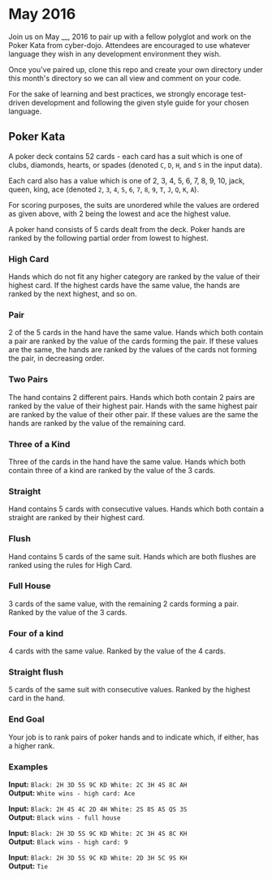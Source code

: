 # May 2016

Join us on May __, 2016 to pair up with a fellow polyglot 
and work on the Poker Kata from cyber-dojo. Attendees are 
encouraged to use whatever language they wish in any
development environment they wish.

Once you've paired up, clone this repo and create your own
directory under this month's directory so we can all view and
comment on your code.

For the sake of learning and best practices, we strongly
encorage test-driven development and following the given 
style guide for your chosen language.

## Poker Kata

A poker deck contains 52 cards - each card has a suit which
is one of clubs, diamonds, hearts, or spades 
(denoted `C`, `D`, `H`, and `S` in the input data). 

Each card also has a value which is one of 
2, 3, 4, 5, 6, 7, 8, 9, 10, jack, queen, king, ace 
(denoted `2`, `3`, `4`, `5`, `6`, `7`, `8`, `9`, `T`, `J`, `Q`, `K`, `A`). 

For scoring purposes, the suits are unordered while the
values are ordered as given above, with 2 being the lowest
and ace the highest value.

A poker hand consists of 5 cards dealt from the deck. Poker
hands are ranked by the following partial order from lowest
to highest.

### High Card

Hands which do not fit any higher category are
ranked by the value of their highest card. If the highest
cards have the same value, the hands are ranked by the next
highest, and so on.

### Pair

2 of the 5 cards in the hand have the same value. 
Hands which both contain a pair are ranked by the value of
the cards forming the pair. If these values are the same, 
the hands are ranked by the values of the cards not 
forming the pair, in decreasing order.

### Two Pairs

The hand contains 2 different pairs. Hands 
which both contain 2 pairs are ranked by the value of 
their highest pair. Hands with the same highest pair 
are ranked by the value of their other pair. If these 
values are the same the hands are ranked by the value 
of the remaining card.

### Three of a Kind

Three of the cards in the hand have the 
same value. Hands which both contain three of a kind are 
ranked by the value of the 3 cards.

### Straight

Hand contains 5 cards with consecutive values. 
Hands which both contain a straight are ranked by their 
highest card.

### Flush

Hand contains 5 cards of the same suit. Hands which 
are both flushes are ranked using the rules for High Card.

### Full House

3 cards of the same value, with the remaining 2
cards forming a pair. Ranked by the value of the 3 cards.

### Four of a kind

4 cards with the same value. Ranked by the
value of the 4 cards.

### Straight flush

5 cards of the same suit with consecutive
values. Ranked by the highest card in the hand.

### End Goal

Your job is to rank pairs of poker hands and to indicate
which, if either, has a higher rank.

### Examples

__Input:__ `Black: 2H 3D 5S 9C KD White: 2C 3H 4S 8C AH`  
__Output:__ `White wins - high card: Ace`

__Input:__ `Black: 2H 4S 4C 2D 4H White: 2S 8S AS QS 3S`  
__Output:__ `Black wins - full house`

__Input:__ `Black: 2H 3D 5S 9C KD White: 2C 3H 4S 8C KH`  
__Output:__ `Black wins - high card: 9`

__Input:__ `Black: 2H 3D 5S 9C KD White: 2D 3H 5C 9S KH`  
__Output:__ `Tie`
